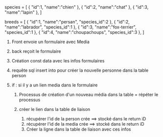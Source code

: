 
species = [
    {
        "id":1,
        "name":"chien"
    },
    {
        "id":2,
        "name":"chat"
    },
    {
        "id":3,
        "name":"lapin"
    },
]

breeds = [
    {
        "id":1,
        "name":"persan",
        "species_id":2
    },
    {
        "id":2,
        "name":"labrador",
        "species_id":1
    },
    {
        "id":3,
        "name":"fox-terrier",
        "species_id":1
    },
    {
        "id":4,
        "name":"choupachoups",
        "species_id":3
    },
]





1) Front envoie un formulaire avec Media

2) back reçoit le formulaire

3) Création const data avec les infos formulaires
4) requête sql insert into pour créer la nouvelle personne dans la table person
   
5) if : si il y a un lien media dans le formulaire
   1) Processus de création d'un nouveau média dans la table = répéter le processus

   2) créer le lien dans la table de liaison
      1) récupérer l'id de la person crée ==> stocké dans le return iD
      2) récupérer l'id de la media crée ==> stocké dans le return iD 
      3) Créer la ligne dans la table de liaison avec ces infos